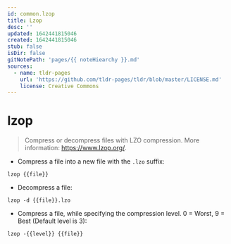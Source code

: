 ```yaml
---
id: common.lzop
title: Lzop
desc: ''
updated: 1642441815046
created: 1642441815046
stub: false
isDir: false
gitNotePath: 'pages/{{ noteHiearchy }}.md'
sources:
  - name: tldr-pages
    url: 'https://github.com/tldr-pages/tldr/blob/master/LICENSE.md'
    license: Creative Commons
---
```

# lzop

> Compress or decompress files with LZO compression.
> More information: <https://www.lzop.org/>.

- Compress a file into a new file with the `.lzo` suffix:

`lzop {{file}}`

- Decompress a file:

`lzop -d {{file}}.lzo`

- Compress a file, while specifying the compression level. 0 = Worst, 9 = Best (Default level is 3):

`lzop -{{level}} {{file}}`

